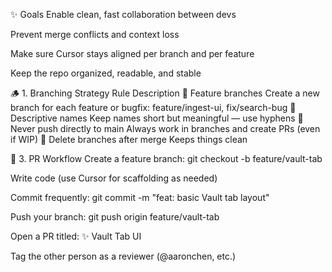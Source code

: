 ✨ Goals
Enable clean, fast collaboration between devs 

Prevent merge conflicts and context loss

Make sure Cursor stays aligned per branch and per feature

Keep the repo organized, readable, and stable

🪵 1. Branching Strategy
Rule	Description
🧪 Feature branches	Create a new branch for each feature or bugfix:
feature/ingest-ui, fix/search-bug
💬 Descriptive names	Keep names short but meaningful — use hyphens
🚀 Never push directly to main	Always work in branches and create PRs (even if WIP)
🧼 Delete branches after merge	Keeps things clean

🔁 3. PR Workflow
Create a feature branch:
git checkout -b feature/vault-tab

Write code (use Cursor for scaffolding as needed)

Commit frequently:
git commit -m "feat: basic Vault tab layout"

Push your branch:
git push origin feature/vault-tab

Open a PR titled:
✨ Vault Tab UI

Tag the other person as a reviewer (@aaronchen, etc.)

